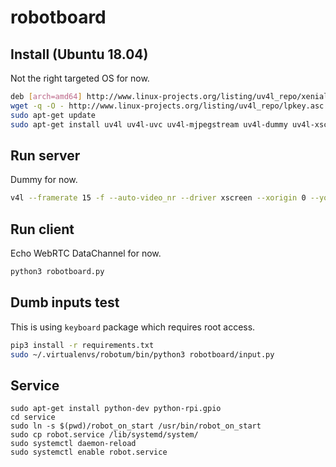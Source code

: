 # robotboard

## Install (Ubuntu 18.04)

Not the right targeted OS for now.

```bash
deb [arch=amd64] http://www.linux-projects.org/listing/uv4l_repo/xenial xenial main
wget -q -O - http://www.linux-projects.org/listing/uv4l_repo/lpkey.asc | sudo apt-key add -
sudo apt-get update
sudo apt-get install uv4l uv4l-uvc uv4l-mjpegstream uv4l-dummy uv4l-xscreen uv4l-server uv4l-webrtc uv4l-x11-renderer uv4l-demos
```

## Run server

Dummy for now.

```bash
v4l --framerate 15 -f --auto-video_nr --driver xscreen --xorigin 0 --yorigin 0 --width 640 --height 480
```

## Run client

Echo WebRTC DataChannel for now.

```bash
python3 robotboard.py
```

## Dumb inputs test

This is using `keyboard` package which requires root access.

```bash
pip3 install -r requirements.txt
sudo ~/.virtualenvs/robotum/bin/python3 robotboard/input.py
```

## Service

```
sudo apt-get install python-dev python-rpi.gpio
cd service
sudo ln -s $(pwd)/robot_on_start /usr/bin/robot_on_start
sudo cp robot.service /lib/systemd/system/
sudo systemctl daemon-reload
sudo systemctl enable robot.service
```


